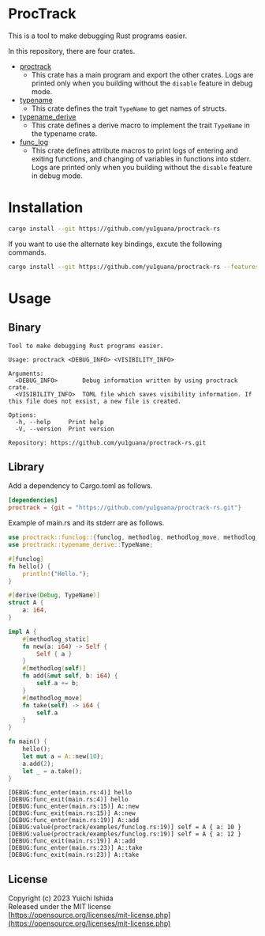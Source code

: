 # ProcTrack

This is a tool to make debugging Rust programs easier.

In this repository, there are four crates.

- [proctrack](proctrack)
  - This crate has a main program and export the other crates.
    Logs are printed only when you building without the `disable` feature in debug mode.
- [typename](typename)
  - This crate defines the trait `TypeName` to get names of structs.
- [typename\_derive](typename_derive)
  - This crate defines a derive macro to implement the trait `TypeName` in the typename crate.
- [func\_log](funclog)
  - This crate defines attribute macros to print logs of entering and exiting functions, and changing of variables in functions into stderr.
    Logs are printed only when you building without the `disable` feature in debug mode.

# Installation

```sh
cargo install --git https://github.com/yu1guana/proctrack-rs
```

If you want to use the alternate key bindings, excute the following commands.

```sh
cargo install --git https://github.com/yu1guana/proctrack-rs --features alternative_keybinding
```

# Usage

## Binary

```text
Tool to make debugging Rust programs easier.

Usage: proctrack <DEBUG_INFO> <VISIBILITY_INFO>

Arguments:
  <DEBUG_INFO>       Debug information written by using proctrack crate.
  <VISIBILITY_INFO>  TOML file which saves visibility information. If this file does not exsist, a new file is created.

Options:
  -h, --help     Print help
  -V, --version  Print version

Repository: https://github.com/yu1guana/proctrack-rs.git
```

## Library

Add a dependency to Cargo.toml as follows.

```toml
[dependencies]
proctrack = {git = "https://github.com/yu1guana/proctrack-rs.git"}
```

Example of main.rs and its stderr are as follows.

```rust
use proctrack::funclog::{funclog, methodlog, methodlog_move, methodlog_static};
use proctrack::typename_derive::TypeName;

#[funclog]
fn hello() {
    println!("Hello.");
}

#[derive(Debug, TypeName)]
struct A {
    a: i64,
}

impl A {
    #[methodlog_static]
    fn new(a: i64) -> Self {
        Self { a }
    }
    #[methodlog(self)]
    fn add(&mut self, b: i64) {
        self.a += b;
    }
    #[methodlog_move]
    fn take(self) -> i64 {
        self.a
    }
}

fn main() {
    hello();
    let mut a = A::new(10);
    a.add(2);
    let _ = a.take();
}
```

```text
[DEBUG:func_enter(main.rs:4)] hello
[DEBUG:func_exit(main.rs:4)] hello
[DEBUG:func_enter(main.rs:15)] A::new
[DEBUG:func_exit(main.rs:15)] A::new
[DEBUG:func_enter(main.rs:19)] A::add
[DEBUG:value(proctrack/examples/funclog.rs:19)] self = A { a: 10 }
[DEBUG:value(proctrack/examples/funclog.rs:19)] self = A { a: 12 }
[DEBUG:func_exit(main.rs:19)] A::add
[DEBUG:func_enter(main.rs:23)] A::take
[DEBUG:func_exit(main.rs:23)] A::take
```

## License

Copyright (c) 2023 Yuichi Ishida  
Released under the MIT license  
[https://opensource.org/licenses/mit-license.php](https://opensource.org/licenses/mit-license.php)
